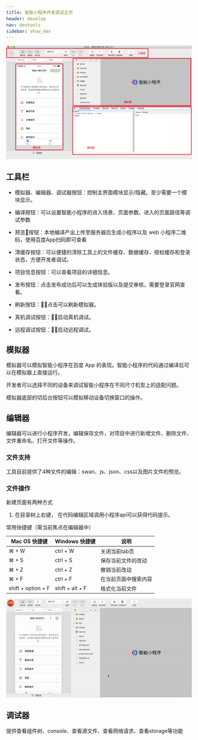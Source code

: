 ```yaml
---
title: 智能小程序开发调试主页
header: develop
nav: devtools
sidebar: show_dev
---
```




![图片](../../../img/tool/工具05.png) 


## 工具栏

* 模拟器、编辑器、调试器按钮：控制主界面模块显示/隐藏。至少需要一个模块显示。

* 编译按钮：可以设置智能小程序的进入场景、页面参数、进入的页面路径等调试参数

* 预览按钮：本地编译产出上传至服务器后生成小程序以及 web 小程序二维码，使用百度App扫码即可查看

* 清缓存按钮：可以便捷的清除工具上的文件缓存、数据缓存、授权缓存和登录状态，方便开发者调试。

* 项目信息按钮：可以查看项目的详细信息。

* 发布按钮：点击发布成功后可以生成体验版以及提交审核，需要登录官网查看。

* 刷新按钮：点击可以刷新模拟器。

* 真机调试按钮：启动真机调试。

* 远程调试按钮：启动远程调试。

## 模拟器

模拟器可以模拟智能小程序在百度 App 的表现。智能小程序的代码通过编译后可以在模拟器上直接运行。

开发者可以选择不同的设备来调试智能小程序在不同尺寸机型上的适配问题。

模拟器底部的切后台按钮可以模拟移动设备切换窗口的操作。


## 编辑器

编辑器可以进行小程序开发，编辑保存文件，对项目中进行新增文件、删除文件、文件重命名、打开文件等操作。
### 文件支持
工具目前提供了4种文件的编辑：swan、js、json、css以及图片文件的预览。
### 文件操作
新建页面有两种方式

1. 在目录树上右键，
在代码编辑区域调用小程序api可以获得代码提示。


常用快捷键（需当前焦点在编辑器中）


|Mac OS 快捷键 | Windows 快捷键 | 说明 |
|---|---|---|
| ⌘ + W | ctrl + W | 关闭当前tab页 |
| ⌘ + S | ctrl + S | 保存当前文件的改动 |
| ⌘ + Z | ctrl + Z | 撤销当前改动 |
| ⌘ + F | ctrl + F | 在当前页面中搜索内容 |
| shift + option + F| shift + alt + F | 格式化当前文件 |

![图片](../../../img/tool/编辑器.gif)

## 调试器

提供查看组件树、console、查看源文件、查看网络请求、查看storage等功能

